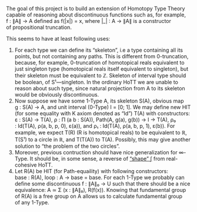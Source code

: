 The goal of this project is to build an extension of Homotopy Type Theory capable of reasoning about discontinuous functions
such as, for example, f : ∥A∥ → A defined as f(|x|) = x, where |_| : A → ∥A∥ is a constructor of propositional truncation.

This seems to have at least following uses:
1. For each type we can define its “skeleton”, i.e a type containing all its points, but not containing any paths.
This is different from 0-truncation, because, for example, 0-truncation of homotopical reals equivalent to just singleton type
(homotopical reals itself equivalent to singleton), but their skeleton must be equivalent to ℤ.
Skeleton of interval type should be boolean, of S¹—singleton. In the ordinary HoTT we are unable to reason about such type,
since natural projection from A to its skeleton would be obviously discontinuous.
2. Now suppose we have some 1-Type A, its skeleton S(A), obvious map g : S(A) → A, and unit interval (0-Type) I = [0; 1].
We may define new HIT (for some equality with K axiom denoted as “Id”) T(A) with constructors:
ε : S(A) → T(A), ρ : Π (a b : S(A)), Path(A, g(a), g(b)) → I → T(A), ρ₀ : Id(T(A), ρ(a, b, p, 0), ε(a)), and ρ₁ : Id(T(A), ρ(a, b, p, 1), ε(b)).
For example, we expect T(R) (R is homotopical reals) to be equivalent to ℝ, T(S¹) to a circle in ℝ, and T(T(A)) to T(A).
Possibly, this may give another solution to “the problem of the two circles”.
3. Moreover, previous contruction should have nice generalization for ∞-Type. It should be, in some sense,
a reverse of [“shape” ʃ](https://homotopytypetheory.org/2015/09/25/realcohesion/) from real-cohesive HoTT.
4. Let R(A) be HIT (for Path-equaility) with following constructors: base : R(A), loop : A → base = base. For each 1-Type we probably can define some discontinuous f : ∥A∥₀ → U such that there should be a nice equivalence: A ≃ Σ (x : ∥A∥₀), R(f(x)). Knowing that fundamental group of R(A) is a free group on A allows us to calculate fundamental group of any 1-Type.